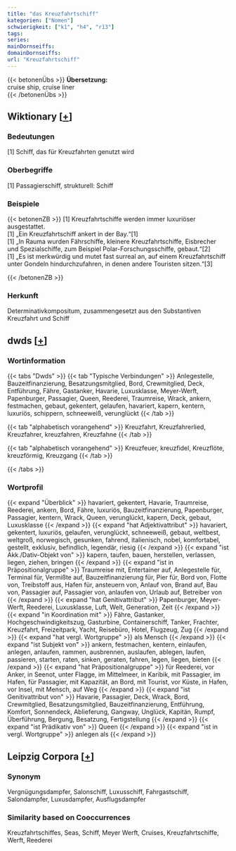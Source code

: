 ```yaml
---
title: "das Kreuzfahrtschiff"
kategorien: ["Nomen"]
schwierigkeit: ["k1", "h4", "r13"]
tags:
series:
mainDornseiffs:
domainDornseiffs:
url: "Kreuzfahrtschiff"
---
```


{{< betonenÜbs >}}
**Übersetzung:**  
cruise ship, cruise liner  
{{< /betonenÜbs >}}

## Wiktionary [[+](https://de.wiktionary.org/wiki/Kreuzfahrtschiff)]

### Bedeutungen
[1] Schiff, das für Kreuzfahrten genutzt wird  

### Oberbegriffe
[1] Passagierschiff, strukturell: Schiff  

### Beispiele
{{< betonenZB >}}
[1] Kreuzfahrtschiffe werden immer luxuriöser ausgestattet.  
[1] „Ein Kreuzfahrtschiff ankert in der Bay.“[1]  
[1] „In Rauma wurden Fährschiffe, kleinere Kreuzfahrtschiffe, Eisbrecher und Spezialschiffe, zum Beispiel Polar-Forschungsschiffe, gebaut.“[2]  
[1] „Es ist merkwürdig und mutet fast surreal an, auf einem Kreuzfahrtschiff unter Gondeln hindurchzufahren, in denen andere Touristen sitzen.“[3]  

{{< /betonenZB >}}
### Herkunft
Determinativkompositum, zusammengesetzt aus den Substantiven Kreuzfahrt und Schiff  



## dwds [[+](https://www.dwds.de/wb/Kreuzfahrtschiff)]

### Wortinformation
{{< tabs "Dwds" >}}
{{< tab "Typische Verbindungen" >}}
Anlegestelle, Bauzeitfinanzierung, Besatzungsmitglied, Bord, Crewmitglied, Deck, Entführung, Fähre, Gastanker, Havarie, Luxusklasse, Meyer-Werft, Papenburger, Passagier, Queen, Reederei, Traumreise, Wrack, ankern, festmachen, gebaut, gekentert, gelaufen, havariert, kapern, kentern, luxuriös, schippern, schneeweiß, verunglückt
{{< /tab >}}

{{< tab "alphabetisch vorangehend" >}}
Kreuzfahrt, Kreuzfahrerlied, Kreuzfahrer, kreuzfahren, Kreuzfahne
{{< /tab >}}

{{< tab "alphabetisch vorangehend" >}}
Kreuzfeuer, kreuzfidel, Kreuzflöte, kreuzförmig, Kreuzgang
{{< /tab >}}

{{< /tabs >}}

### Wortprofil
{{< expand "Überblick" >}} havariert, gekentert, Havarie, Traumreise, Reederei, ankern, Bord, Fähre, luxuriös, Bauzeitfinanzierung, Papenburger, Passagier, kentern, Wrack, Queen, verunglückt, kapern, Deck, gebaut, Luxusklasse {{< /expand >}}
{{< expand "hat Adjektivattribut" >}} havariert, gekentert, luxuriös, gelaufen, verunglückt, schneeweiß, gebaut, weltbest, weltgroß, norwegisch, gesunken, fahrend, italienisch, nobel, komfortabel, gestellt, exklusiv, befindlich, legendär, riesig {{< /expand >}}
{{< expand "ist Akk./Dativ-Objekt von" >}} kapern, taufen, bauen, herstellen, verlassen, liegen, ziehen, bringen {{< /expand >}}
{{< expand "ist in Präpositionalgruppe" >}} Traumreise mit, Entertainer auf, Anlegestelle für, Terminal für, Vermißte auf, Bauzeitfinanzierung für, Pier für, Bord von, Flotte von, Treibstoff aus, Hafen für, ansteuern von, Anlauf von, Brand auf, Bau von, Passagier auf, Passagier von, anlaufen von, Urlaub auf, Betreiber von {{< /expand >}}
{{< expand "hat Genitivattribut" >}} Papenburger, Meyer-Werft, Reederei, Luxusklasse, Luft, Welt, Generation, Zeit {{< /expand >}}
{{< expand "in Koordination mit" >}} Fähre, Gastanker, Hochgeschwindigkeitszug, Gasturbine, Containerschiff, Tanker, Frachter, Kreuzfahrt, Freizeitpark, Yacht, Reisebüro, Hotel, Flugzeug, Zug {{< /expand >}}
{{< expand "hat vergl. Wortgruppe" >}} als Mensch {{< /expand >}}
{{< expand "ist Subjekt von" >}} ankern, festmachen, kentern, einlaufen, anlegen, anlaufen, rammen, ausbrennen, auslaufen, ablegen, laufen, passieren, starten, raten, sinken, geraten, fahren, legen, liegen, bieten {{< /expand >}}
{{< expand "hat Präpositionalgruppe" >}} für Reederei, vor Anker, in Seenot, unter Flagge, im Mittelmeer, in Karibik, mit Passagier, im Hafen, für Passagier, mit Kapazität, an Bord, mit Tourist, vor Küste, in Hafen, vor Insel, mit Mensch, auf Weg {{< /expand >}}
{{< expand "ist Genitivattribut von" >}} Havarie, Passagier, Deck, Wrack, Bord, Crewmitglied, Besatzungsmitglied, Bauzeitfinanzierung, Entführung, Komfort, Sonnendeck, Ablieferung, Gangway, Unglück, Kapitän, Rumpf, Überführung, Bergung, Besatzung, Fertigstellung {{< /expand >}}
{{< expand "ist Prädikativ von" >}} Queen {{< /expand >}}
{{< expand "ist in vergl. Wortgruppe" >}} anlegen als {{< /expand >}}

## Leipzig Corpora [[+](https://corpora.uni-leipzig.de/en/res?word=Kreuzfahrtschiff&corpusId=deu_newscrawl-public_2018)]


### Synonym
Vergnügungsdampfer, Salonschiff, Luxusschiff, Fahrgastschiff, Salondampfer, Luxusdampfer, Ausflugsdampfer


### Similarity based on Cooccurrences
Kreuzfahrtschiffes, Seas, Schiff, Meyer Werft, Cruises, Kreuzfahrtschiffe, Werft, Reederei


